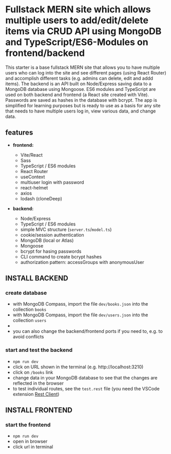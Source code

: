 # Fullstack MERN site which allows multiple users to add/edit/delete items via CRUD API using MongoDB and TypeScript/ES6-Modules on frontend/backend

This starter is a base fullstack MERN site that allows you to have multiple users who can log into the site and see different pages (using React Router) and accomplish different tasks (e.g. admins can delete, edit and addd items). The backend is an API built on Node/Express saving data to a MongoDB database using Mongoose. ES6 modules and TypeScript are used on both backend and frontend (a React site created with Vite). Passwords are saved as hashes in the database with bcrypt. The app is simplified for learning purposes but is ready to use as a basis for any site that needs to have multiple users log in, view various data, and change data.

## features

- **frontend:**
  - Vite/React
  - Sass
  - TypeScript / ES6 modules
  - React Router
  - useContext
  - multiuser login with password
  - react-helmet
  - axios
  - lodash (cloneDeep)

- **backend:**
  - Node/Express
  - TypeScript / ES6 modules
  - simple MVC structure (`server.ts`/`model.ts`)
  - cookie/session authentication
  - MongoDB (local or Atlas)
  - Mongoose
  - bcrypt for hasing passwords
  - CLI command to create bcrypt hashes
  - authorization pattern: accessGroups with anonymousUser

## INSTALL BACKEND

### create database

- with MongoDB Compass, import the file `dev/books.json` into the collection `books`
- with MongoDB Compass, import the file `dev/users.json` into the collection `users`
- 
- you can also change the backend/frontend ports if you need to, e.g. to avoid conflicts


### start and test the backend

- `npm run dev`
- click on URL shown in the terminal (e.g. http://localhost:3210)
- click on `/books` link
- change data in your MongoDB database to see that the changes are reflected in the browser
- to test individual routes, see the `test.rest` file (you need the VSCode extension [Rest Client](https://marketplace.visualstudio.com/items?itemName=humao.rest-client))

## INSTALL FRONTEND

### start the frontend

- `npm run dev`
- open in browser
- click url in terminal
